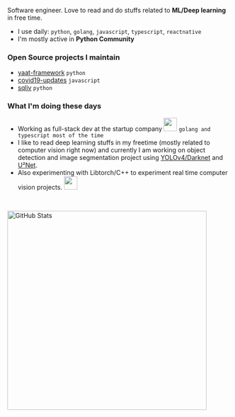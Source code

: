 Software engineer. Love to read and do stuffs related to **ML/Deep learning** in free time.

- I use daily: `python`, `golang`, `javascript`, `typescript`, `reactnative`
- I'm mostly active in **Python Community**

### Open Source projects I maintain

- [yaat-framework](https://github.com/yaat-project/yaat) `python`
- [covid19-updates](https://github.com/the-robot/covid19-updates) `javascript`
- [sqliv](https://github.com/the-robot/sqliv) `python`

### What I'm doing these days

- Working as full-stack dev at the startup company <img src="https://media.giphy.com/media/WUlplcMpOCEmTGBtBW/giphy.gif" width="30"> `golang and typescript most of the time`
- I like to read deep learning stuffs in my freetime (mostly related to computer vision right now) and currently I am working on object detection and image segmentation project using [YOLOv4/Darknet](https://pjreddie.com/darknet/yolo/) and [U²Net](https://arxiv.org/abs/2005.09007).
- Also experimenting with Libtorch/C++ to experiment real time computer vision projects. <img src="https://media4.giphy.com/media/j2MdR1QwTi7iX6l3sd/giphy.gif" width="30">

<br/>
<p><img src="https://github-readme-stats.vercel.app/api?username=the-robot&amp;show_icons=true&theme=onedark" alt="GitHub Stats" width="450"></p>
